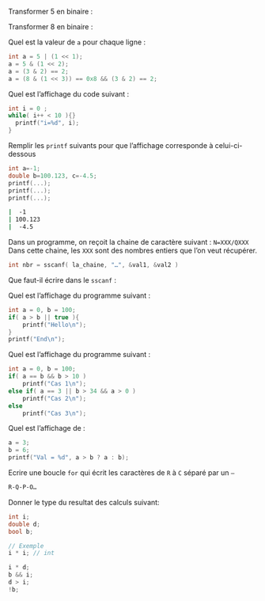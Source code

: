 Transformer 5 en binaire :

Transformer 8 en binaire :

Quel est la valeur de `a` pour chaque ligne : 

```C
int a = 5 | (1 << 1);
a = 5 & (1 << 2);
a = (3 & 2) == 2;
a = (8 & (1 << 3)) == 0x8 && (3 & 2) == 2;
```

Quel est l’affichage du code suivant :
```C
int i = 0 ;
while( i++ < 10 ){}
  printf("i=%d", i);
}
```

Remplir les `printf` suivants pour que l’affichage corresponde à celui-ci-dessous
```C
int a=-1;
double b=100.123, c=-4.5;
printf(...);
printf(...);
printf(...);
```

```BASH
|  -1
| 100.123 
|  -4.5 
```

Dans un programme, on reçoit la chaine de caractère suivant : `N=XXX/QXXX`
Dans cette chaine, les `XXX` sont des nombres entiers que l’on veut récupérer.
```C
int nbr = sscanf( la_chaine, "…", &val1, &val2 )
```

Que faut-il écrire dans le `sscanf` :


Quel est l’affichage du programme suivant :

```C
int a = 0, b = 100;
if( a > b || true ){
    printf("Hello\n");
}
printf("End\n");
```

Quel est l’affichage du programme suivant :

```C
int a = 0, b = 100;
if( a == b && b > 10 )
    printf("Cas 1\n");
else if( a == 3 || b > 34 && a > 0 )
    printf("Cas 2\n");
else
    printf("Cas 3\n");
```

Quel est l’affichage de :

```C
a = 3; 
b = 6;
printf("Val = %d", a > b ? a : b);
```

Ecrire une boucle `for` qui écrit les caractères de `R` à `C` séparé par un `–`

```BASH
R-Q-P-O…
```

Donner le type du resultat des calculs suivant:
```C
int i;
double d;
bool b;

// Exemple
i * i; // int

i * d; 
b && i;
d > i;
!b;
```
